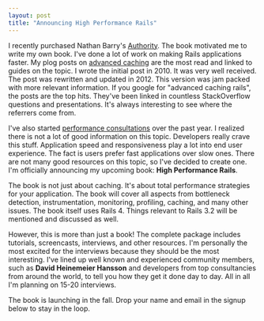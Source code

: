 ```yaml
---
layout: post
title: "Announcing High Performance Rails"
---
```


I recently purchased Nathan Barry's
[Authority](http://nathanbarry.com/authority/). The book motivated me
to write my own book. I've done a lot of work on making Rails
applications faster. My plog posts on [advanced
caching](/2012/07/advanced_caching_revised/) are the most read and
linked to guides on the topic. I wrote the initial post in 2010. It
was very well received. The post was rewritten and updated in 2012.
This version was jam packed with more relevant information. If you
google for "advanced caching rails", the posts are the top hits.
They've been linked in countless StackOverflow questions and
presentations. It's always interesting to see where the referrers come
from.

I've also started [performance consultations](/performance-consultations)
over the past year. I realized there is not a lot of good information
on this topic. Developers really crave this stuff. Application speed
and responsiveness play a lot into end user experience. The fact is
users prefer fast applications over slow ones. There are not many good
resources on this topic, so I've decided to create one. I'm officially
announcing my upcoming book: **High Performance Rails**. 

The book is not just about caching. It's about total performance
strategies for your application. The book will cover all aspects from
bottleneck detection, instrumentation, monitoring, profiling, caching,
and many other issues. The book itself uses Rails 4. Things relevant
to Rails 3.2 will be mentioned and discussed as well.

However, this is more than just a book! The complete package includes
tutorials, screencasts, interviews, and other resources. I'm
personally the most excited for the interviews because they should be
the most interesting. I've lined up well known and experienced
community members, such as **David Heinemeier Hansson** and developers from
top consultancies from around the world, to tell you how they get it
done day to day. All in all I'm planning on 15-20 interviews.

The book is launching in the fall. Drop your name and email in the
signup below to stay in the loop.
